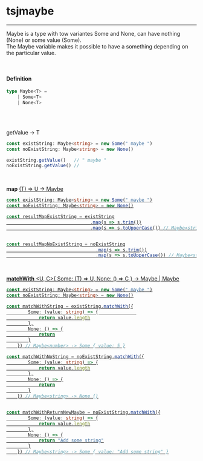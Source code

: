 
# tsjmaybe

---

Maybe is a type with tow variantes Some and None, can have nothing (None) or some value (Some).  
The Maybe variable makes it possible to have a something depending on the particular value.  

<br>

#### Definition
```typescript
type Maybe<T> = 
    | Some<T>
    | None<T>
```  

<br>
<br>

getValue -> T
```typescript
const existString: Maybe<string> = new Some(" maybe ")
const noExistString: Maybe<string> = new None()

existString.getValue()   // " maybe "
noExistString.getValue() //
```

<br>

__map__ <U>(T) => U -> Maybe<U>  
```typescript
const existString: Maybe<string> = new Some(" maybe ")
const noExistString: Maybe<string> = new None()

const resultMapExistString = existString
                               .map(s => s.trim())
                               .map(s => s.toUpperCase()) // Maybe<string> -> Some { value: "MAYBE" }


const resultMapNoExistString = noExistString
                                 .map(s => s.trim())
                                 .map(s => s.toUpperCase()) // Maybe<string> -> None {}

```

<br>

__matchWith__ <U, C>{ Some: (T) => U, None: () => C } -> Maybe<U> | Maybe<C>
```typescript
const existString: Maybe<string> = new Some(" maybe ")
const noExistString: Maybe<string> = new None()

const matchWithString = existString.matchWith({
        Some: (value: string) => {              
            return value.length
        },
        None: () => {
            return
        }
    }) // Maybe<number> -> Some { value: 5 }

const matchWithNoString = noExistString.matchWith({
        Some: (value: string) => {
            return value.length
        },
        None: () => {
            return
        }
    }) // Maybe<string> -> None {}


const matchWithReturnNewMaybe = noExistString.matchWith({
        Some: (value: string) => {
            return value.length
        },
        None: () => {
            return "Add some string"
        }
    }) // Maybe<string> -> Some { value: "Add some string" }
```
